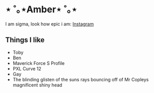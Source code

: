#  ⋆ ˚｡⋆Amber⋆ ˚｡⋆

I am sigma, look how epic i am: [Instagram](https://www.instagram.com/endershr000m_/)

## Things I like
- Toby
- Ben
- Maverick Force S Profile
- PXL Curve 12
- Gay
- The blinding glisten of the suns rays bouncing off of Mr Copleys magnificent shiny head
